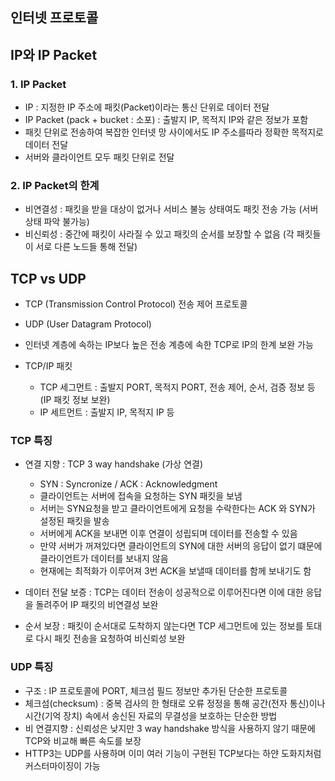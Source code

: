 
## 인터넷 프로토콜

## IP와 IP Packet

### 1. IP Packet
- IP : 지정한 IP 주소에 패킷(Packet)이라는 통신 단위로 데이터 전달
- IP Packet (pack + bucket : 소포) : 출발지 IP, 목적지 IP와 같은 정보가 포함
- 패킷 단위로 전송하여 복잡한 인터넷 망 사이에서도 IP 주소를따라 정확한 목적지로 데이터 전달
- 서버와 클라이언트 모두 패킷 단위로 전달

### 2. IP Packet의 한계
- 비연결성 : 패킷을 받을 대상이 없거나 서비스 불능 상태여도 패킷 전송 가능 (서버 상태 파악 불가능)
- 비신뢰성 : 중간에 패킷이 사라질 수 있고 패킷의 순서를 보장할 수 없음 (각 패킷들이 서로 다른 노드들 통해 전달)

## TCP vs UDP
- TCP (Transmission Control Protocol) 전송 제어 프로토콜
- UDP (User Datagram Protocol)
- 인터넷 계층에 속하는 IP보다 높은 전송 계층에 속한 TCP로 IP의 한계 보완 가능

- TCP/IP 패킷
  - TCP 세그먼트 : 출발지 PORT, 목적지 PORT, 전송 제어, 순서, 검증 정보 등 (IP 패킷 정보 보완)
  - IP 세트먼트 : 출발지 IP, 목적지 IP 등

### TCP 특징
- 연결 지향 : TCP 3 way handshake (가상 연결)
  - SYN : Syncronize / ACK : Acknowledgment
  - 클라이언트는 서버에 접속을 요청하는 SYN 패킷을 보냄
  - 서버는 SYN요청을 받고 클라이언트에게 요청을 수락한다는 ACK 와 SYN가 설정된 패킷을 발송
  - 서버에게 ACK을 보내면 이후 연결이 성립되며 데이터를 전송할 수 있음
  - 만약 서버가 꺼져있다면 클라이언트의 SYN에 대한 서버의 응답이 없기 떄문에 클라이언트가 데이터를 보내지 않음
  - 현재에는 최적화가 이루어져 3번 ACK을 보낼때 데이터를 함께 보내기도 함

- 데이터 전달 보증 : TCP는 데이터 전송이 성공적으로 이루어진다면 이에 대한 응답을 돌려주어 IP 패킷의 비연결성 보완
- 순서 보장 : 패킷이 순서대로 도착하지 않는다면 TCP 세그먼트에 있는 정보를 토대로 다시 패킷 전송을 요청하여 비신뢰성 보완

### UDP 특징
- 구조 : IP 프로토콜에 PORT, 체크섬 필드 정보만 추가된 단순한 프로토콜
- 체크섬(checksum) : 중복 검사의 한 형태로 오류 정정을 통해 공간(전자 통신)이나 시간(기억 장치) 속에서 송신된 자료의 무결성을 보호하는 단순한 방법
- 비 연결지향 : 신뢰성은 낮지만 3 way handshake 방식을 사용하지 않기 때문에 TCP와 비교해 빠른 속도를 보장
- HTTP3는 UDP를 사용하며 이미 여러 기능이 구현된 TCP보다는 하얀 도화지처럼 커스터마이징이 가능
